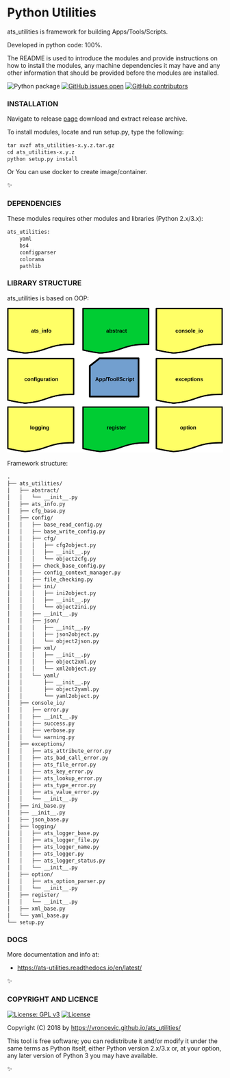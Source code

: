 # Python Utilities

ats_utilities is framework for building Apps/Tools/Scripts.

Developed in python code: 100%.

The README is used to introduce the modules and provide instructions on
how to install the modules, any machine dependencies it may have and any
other information that should be provided before the modules are installed.

![Python package](https://github.com/vroncevic/ats_utilities/workflows/Python%20package/badge.svg)
 [![GitHub issues open](https://img.shields.io/github/issues/vroncevic/ats_utilities.svg)](https://github.com/vroncevic/ats_utilities/issues)
 [![GitHub contributors](https://img.shields.io/github/contributors/vroncevic/ats_utilities.svg)](https://github.com/vroncevic/ats_utilities/graphs/contributors)

### INSTALLATION
Navigate to release [page](https://github.com/vroncevic/ats_utilities/releases) download and extract release archive.

To install modules, locate and run setup.py, type the following:

```
tar xvzf ats_utilities-x.y.z.tar.gz
cd ats_utilities-x.y.z
python setup.py install
```

Or You can use docker to create image/container.

:sparkles:

### DEPENDENCIES

These modules requires other modules and libraries (Python 2.x/3.x):

```
ats_utilities:
    yaml
    bs4
    configparser
    colorama
    pathlib
```

### LIBRARY STRUCTURE

ats_utilities is based on OOP:

![alt tag](https://raw.githubusercontent.com/vroncevic/ats_utilities/dev/docs/arch_flow_usage.png)

Framework structure:

```
.
├── ats_utilities/
│   ├── abstract/
│   │   └── __init__.py
│   ├── ats_info.py
│   ├── cfg_base.py
│   ├── config/
│   │   ├── base_read_config.py
│   │   ├── base_write_config.py
│   │   ├── cfg/
│   │   │   ├── cfg2object.py
│   │   │   ├── __init__.py
│   │   │   └── object2cfg.py
│   │   ├── check_base_config.py
│   │   ├── config_context_manager.py
│   │   ├── file_checking.py
│   │   ├── ini/
│   │   │   ├── ini2object.py
│   │   │   ├── __init__.py
│   │   │   └── object2ini.py
│   │   ├── __init__.py
│   │   ├── json/
│   │   │   ├── __init__.py
│   │   │   ├── json2object.py
│   │   │   └── object2json.py
│   │   ├── xml/
│   │   │   ├── __init__.py
│   │   │   ├── object2xml.py
│   │   │   └── xml2object.py
│   │   └── yaml/
│   │       ├── __init__.py
│   │       ├── object2yaml.py
│   │       └── yaml2object.py
│   ├── console_io/
│   │   ├── error.py
│   │   ├── __init__.py
│   │   ├── success.py
│   │   ├── verbose.py
│   │   └── warning.py
│   ├── exceptions/
│   │   ├── ats_attribute_error.py
│   │   ├── ats_bad_call_error.py
│   │   ├── ats_file_error.py
│   │   ├── ats_key_error.py
│   │   ├── ats_lookup_error.py
│   │   ├── ats_type_error.py
│   │   ├── ats_value_error.py
│   │   └── __init__.py
│   ├── ini_base.py
│   ├── __init__.py
│   ├── json_base.py
│   ├── logging/
│   │   ├── ats_logger_base.py
│   │   ├── ats_logger_file.py
│   │   ├── ats_logger_name.py
│   │   ├── ats_logger.py
│   │   ├── ats_logger_status.py
│   │   └── __init__.py
│   ├── option/
│   │   ├── ats_option_parser.py
│   │   └── __init__.py
│   ├── register/
│   │   └── __init__.py
│   ├── xml_base.py
│   └── yaml_base.py
└── setup.py
```

### DOCS

More documentation and info at:

* https://ats-utilities.readthedocs.io/en/latest/

:sparkles:

### COPYRIGHT AND LICENCE

[![License: GPL v3](https://img.shields.io/badge/License-GPLv3-blue.svg)](https://www.gnu.org/licenses/gpl-3.0) [![License](https://img.shields.io/badge/License-Apache%202.0-blue.svg)](https://opensource.org/licenses/Apache-2.0)

Copyright (C) 2018 by https://vroncevic.github.io/ats_utilities/

This tool is free software; you can redistribute it and/or modify
it under the same terms as Python itself, either Python version 2.x/3.x or,
at your option, any later version of Python 3 you may have available.

:sparkles:

